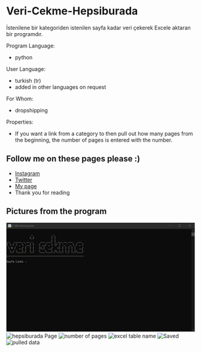 # Veri-Cekme-Hepsiburada
İstenilene bir kategoriden istenilen sayfa kadar veri çekerek Excele aktaran bir programdır.

Program Language:
* python

User Language:
* turkish (tr)
* added in other languages on request

For Whom:
* dropshipping

Properties:
* If you want a link from a category to then pull out how many pages from the beginning, the number of pages is entered with the number.

Follow me on these pages please :)
---------------------------------------------------
* [Instagram](https://www.instagram.com/real.shut.down.exe/)
* [Twitter](https://twitter.com/emr_yasa_)
* [My page](https://emre-yasar.web.app/)
* Thank you for reading

Pictures from the program
--------------------------------------
![page link](/img/1.PNG)
![hepsiburada Page](../master/img/2.PNG)
![number of pages](../master/img/3.PNG)
![excel table name](../master/img/4.PNG)
![Saved](../master/img/5.PNG)
![pulled data](../master/img/6.PNG)
